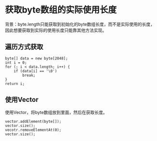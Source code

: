 # 获取byte数组的实际使用长度

背景：byte.length只能获取到初始化的byte数组长度，而不是实际使用的长度，因此想要获取到实际的使用长度只能靠其他方法实现。

## 遍历方式获取
```
byte[] data = new byte[2048];
int i = 0; 
for (; i < data.length; i++) { 
    if (data[i] == '\0') 
        break; 
} 
return i; 
```

## 使用Vector
使用Vector，将byte数组放到里面，然后在获取长度。
```
vector.addElement(byte[]);
vector.size();
vecotr.removeElementAt(0);
vector.size();
```